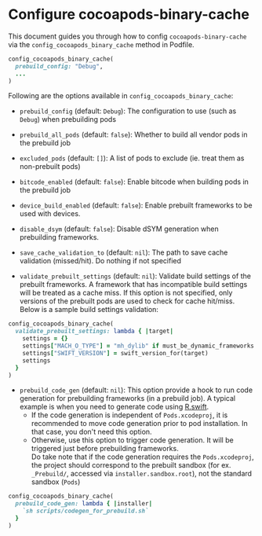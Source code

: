 # Configure cocoapods-binary-cache

This document guides you through how to config `cocoapods-binary-cache` via the `config_cocoapods_binary_cache` method in Podfile.

```rb
config_cocoapods_binary_cache(
  prebuild_config: "Debug",
  ...
)
```

Following are the options available in `config_cocoapods_binary_cache`:

- `prebuild_config` (default: `Debug`): The configuration to use (such as `Debug`) when prebuilding pods

- `prebuild_all_pods` (default: `false`): Whether to build all vendor pods in the prebuild job

- `excluded_pods` (default: `[]`): A list of pods to exclude (ie. treat them as non-prebuilt pods)

- `bitcode_enabled` (default: `false`): Enable bitcode when building pods in the prebuild job

- `device_build_enabled` (default: `false`): Enable prebuilt frameworks to be used with devices.

- `disable_dsym` (default: `false`): Disable dSYM generation when prebuilding frameworks.

- `save_cache_validation_to` (default: `nil`): The path to save cache validation (missed/hit). Do nothing if not specified

- `validate_prebuilt_settings` (default: `nil`): Validate build settings of the prebuilt frameworks. A framework that has incompatible build settings will be treated as a cache miss. If this option is not specified, only versions of the prebuilt pods are used to check for cache hit/miss. Below is a sample build settings validation:
```rb
config_cocoapods_binary_cache(
  validate_prebuilt_settings: lambda { |target|
    settings = {}
    settings["MACH_O_TYPE"] = "mh_dylib" if must_be_dynamic_frameworks.include?(target)
    settings["SWIFT_VERSION"] = swift_version_for(target)
    settings
  }
)
```

- `prebuild_code_gen` (default: `nil`): This option provide a hook to run code generation for prebuilding frameworks (in a prebuild job). A typical example is when you need to generate code using [R.swift](https://github.com/mac-cain13/R.swift).
  - If the code generation is independent of `Pods.xcodeproj`, it is recommended to move code generation prior to pod installation. In that case, you don't need this option.
  - Otherwise, use this option to trigger code generation. It will be triggered just before prebuilding frameworks.\
  Do take note that if the code generation requires the `Pods.xcodeproj`, the project should correspond to the prebuilt sandbox (for ex. `_Prebuild/`, accessed via `installer.sandbox.root`), not the standard sandbox (`Pods`)
```rb
config_cocoapods_binary_cache(
  prebuild_code_gen: lambda { |installer|
    `sh scripts/codegen_for_prebuild.sh`
  }
)
```
